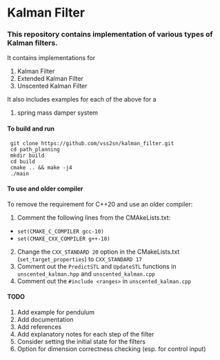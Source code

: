 # Kalman Filter #

### This repository contains implementation of various types of Kalman filters. ###

It contains implementations for
1. Kalman Filter
2. Extended Kalman Filter
3. Unscented Kalman Filter

It also includes examples for each of the above for a
1. spring mass damper system

#### To build and run ####
     git clone https://github.com/vss2sn/kalman_filter.git  
     cd path_planning  
     mkdir build  
     cd build  
     cmake .. && make -j4  
     ./main  

#### To use and older compiler ####

To remove the requirement for C++20 and use an older compiler:
1. Comment the following lines from the CMAkeLists.txt:
  * `set(CMAKE_C_COMPILER gcc-10)`
  * `set(CMAKE_CXX_COMPILER g++-10)`
2. Change the `CXX_STANDARD 20` option in the CMakeLists.txt (`set_target_properties`) to `CXX_STANDARD 17`
3. Comment out the `PredictSTL` and `UpdateSTL` functions in `unscented_kalman.hpp` and `unscented_kalman.cpp`
4. Comment out the `#include <ranges>` in `unscented_kalman.cpp`

#### TODO ####
1. Add example for pendulum
2. Add documentation
3. Add references
4. Add explanatory notes for each step of the filter
5. Consider setting the initial state for the filters
6. Option for dimension correctness checking (esp. for control input)
